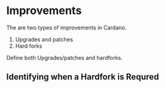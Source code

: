 # Improvements

The are two types of improvements in Cardano.

1. Upgrades and patches
2. Hard forks

Define both Upgrades/patches and hardforks.

## Identifying when a Hardfork is Requred

<Does a CIP require this identification>
